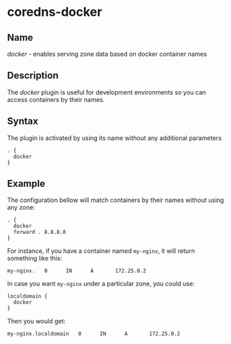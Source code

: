 # coredns-docker

## Name

*docker* - enables serving zone data based on docker container names

## Description

The *docker* plugin is useful for development environments so you can access
containers by their names.

## Syntax

The plugin is activated by using its name without any additional parameters
```
. {
  docker
}
```

## Example

The configuration bellow will match containers by their names without using any
zone:
```
. {
  docker
  forward . 8.8.8.8
}
```
For instance, if you have a container named `my-nginx`, it will return
something like this:
```
my-nginx.   0      IN      A       172.25.0.2
```

In case you want `my-nginx` under a particular zone, you could use:
```
localdomain {
  docker
}
```
Then you would get:
```
my-nginx.localdomain   0      IN      A       172.25.0.2
```
